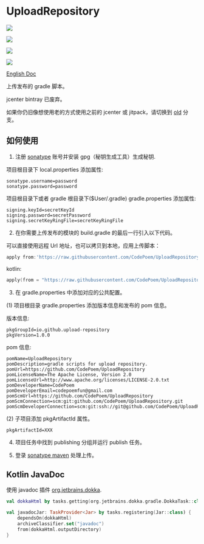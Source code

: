 # UploadRepository

[![](https://maven-badges.herokuapp.com/maven-central/io.github.codepoem/demo-base-android/badge.svg)](https://maven-badges.herokuapp.com/maven-central/io.github.codepoem/demo-base-android)

[![](https://maven-badges.herokuapp.com/maven-central/io.github.codepoem/demo-lib-android/badge.svg)](https://maven-badges.herokuapp.com/maven-central/io.github.codepoem/demo-lib-android)

[![](https://maven-badges.herokuapp.com/maven-central/io.github.codepoem/demo-lib-kotlin/badge.svg)](https://maven-badges.herokuapp.com/maven-central/io.github.codepoem/demo-lib-kotlin)

[![](https://maven-badges.herokuapp.com/maven-central/io.github.codepoem/demo-lib-java/badge.svg)](https://maven-badges.herokuapp.com/maven-central/io.github.codepoem/demo-lib-java)

[English Doc](README.md)

上传发布的 gradle 脚本。

jcenter bintray 已废弃。

如果你仍旧像想使用老的方式使用之前的 jcenter 或 jitpack，请切换到 [old](https://github.com/CodePoem/UploadRepository/tree/old) 分支。

## 如何使用

1. 注册 [sonatype](https://issues.sonatype.org/) 账号并安装 gpg（秘钥生成工具）生成秘钥.

项目根目录下 local.properties 添加属性:

```properties
sonatype.username=password
sonatype.password=password
```

项目根目录下或者 gradle 根目录下($User/.gradle) gradle.properties 添加属性:

```properties
signing.keyId=secretKeyId
signing.password=secretPassword
signing.secretKeyRingFile=secretKeyRingFile
```

2. 在你需要上传发布的模块的 build.gradle 的最后一行引入以下代码。

可以直接使用远程 Url 地址，也可以拷贝到本地，应用上传脚本：

```gradle
apply from:'https://raw.githubusercontent.com/CodePoem/UploadRepository/main/mavencentral/publish.gradle.kts'
```

kotlin:

```kotlin
apply(from = "https://raw.githubusercontent.com/CodePoem/UploadRepository/main/mavencentral/publish.gradle.kts")
```

3. 在 gradle.properties 中添加对应的公共配置。

(1) 项目根目录 gradle.properties 添加版本信息和发布的 pom 信息。

版本信息:

```properties
pkgGroupId=io.github.upload-repository
pkgVersion=1.0.0
```

pom 信息:

```properties
pomName=UploadRepository
pomDescription=gradle scripts for upload repository.
pomUrl=https://github.com/CodePoem/UploadRepository
pomLicenseName=The Apache License, Version 2.0
pomLicenseUrl=http://www.apache.org/licenses/LICENSE-2.0.txt
pomDeveloperName=CodePoem
pomDeveloperEmail=codepoemfun@gmail.com
pomScmUrl=https://github.com/CodePoem/UploadRepository
pomScmConnection=scm:git:github.com/CodePoem/UploadRepository.git
pomScmDeveloperConnection=scm:git:ssh://git@github.com/CodePoem/UploadRepository.git
```

(2) 子项目添加 pkgArtifactId 属性。

```properties
pkgArtifactId=XXX
```

4. 项目任务中找到 publishing 分组并运行 publish 任务。

5. 登录 [sonatype maven](https://s01.oss.sonatype.org/) 处理上传。

## Kotlin JavaDoc

使用 javadoc 插件 [org.jetbrains.dokka](https://plugins.gradle.org/plugin/org.jetbrains.dokka).

```kotlin
val dokkaHtml by tasks.getting(org.jetbrains.dokka.gradle.DokkaTask::class)

val javadocJar: TaskProvider<Jar> by tasks.registering(Jar::class) {
    dependsOn(dokkaHtml)
    archiveClassifier.set("javadoc")
    from(dokkaHtml.outputDirectory)
}
```